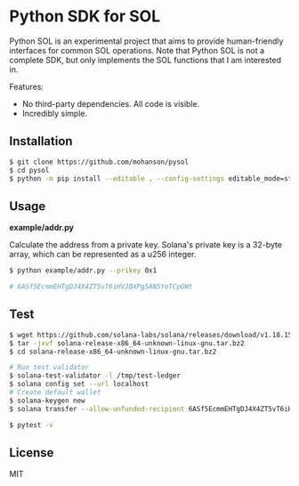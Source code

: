 # Python SDK for SOL

Python SOL is an experimental project that aims to provide human-friendly interfaces for common SOL operations. Note that Python SOL is not a complete SDK, but only implements the SOL functions that I am interested in.

Features:

- No third-party dependencies. All code is visible.
- Incredibly simple.

## Installation

```sh
$ git clone https://github.com/mohanson/pysol
$ cd pysol
$ python -m pip install --editable . --config-settings editable_mode=strict
```

## Usage

**example/addr.py**

Calculate the address from a private key. Solana's private key is a 32-byte array, which can be represented as a u256 integer.

```sh
$ python example/addr.py --prikey 0x1

# 6ASf5EcmmEHTgDJ4X4ZT5vT6iHVJBXPg5AN5YoTCpGWt
```

## Test

```sh
$ wget https://github.com/solana-labs/solana/releases/download/v1.18.15/solana-release-x86_64-unknown-linux-gnu.tar.bz2
$ tar -jxvf solana-release-x86_64-unknown-linux-gnu.tar.bz2
$ cd solana-release-x86_64-unknown-linux-gnu.tar.bz2

# Run test validator
$ solana-test-validator -l /tmp/test-ledger
$ solana config set --url localhost
# Create default wallet
$ solana-keygen new
$ solana transfer --allow-unfunded-recipient 6ASf5EcmmEHTgDJ4X4ZT5vT6iHVJBXPg5AN5YoTCpGWt 10000

$ pytest -v
```

## License

MIT
